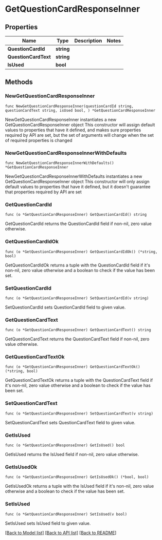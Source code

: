 # GetQuestionCardResponseInner

## Properties

Name | Type | Description | Notes
------------ | ------------- | ------------- | -------------
**QuestionCardId** | **string** |  | 
**QuestionCardText** | **string** |  | 
**IsUsed** | **bool** |  | 

## Methods

### NewGetQuestionCardResponseInner

`func NewGetQuestionCardResponseInner(questionCardId string, questionCardText string, isUsed bool, ) *GetQuestionCardResponseInner`

NewGetQuestionCardResponseInner instantiates a new GetQuestionCardResponseInner object
This constructor will assign default values to properties that have it defined,
and makes sure properties required by API are set, but the set of arguments
will change when the set of required properties is changed

### NewGetQuestionCardResponseInnerWithDefaults

`func NewGetQuestionCardResponseInnerWithDefaults() *GetQuestionCardResponseInner`

NewGetQuestionCardResponseInnerWithDefaults instantiates a new GetQuestionCardResponseInner object
This constructor will only assign default values to properties that have it defined,
but it doesn't guarantee that properties required by API are set

### GetQuestionCardId

`func (o *GetQuestionCardResponseInner) GetQuestionCardId() string`

GetQuestionCardId returns the QuestionCardId field if non-nil, zero value otherwise.

### GetQuestionCardIdOk

`func (o *GetQuestionCardResponseInner) GetQuestionCardIdOk() (*string, bool)`

GetQuestionCardIdOk returns a tuple with the QuestionCardId field if it's non-nil, zero value otherwise
and a boolean to check if the value has been set.

### SetQuestionCardId

`func (o *GetQuestionCardResponseInner) SetQuestionCardId(v string)`

SetQuestionCardId sets QuestionCardId field to given value.


### GetQuestionCardText

`func (o *GetQuestionCardResponseInner) GetQuestionCardText() string`

GetQuestionCardText returns the QuestionCardText field if non-nil, zero value otherwise.

### GetQuestionCardTextOk

`func (o *GetQuestionCardResponseInner) GetQuestionCardTextOk() (*string, bool)`

GetQuestionCardTextOk returns a tuple with the QuestionCardText field if it's non-nil, zero value otherwise
and a boolean to check if the value has been set.

### SetQuestionCardText

`func (o *GetQuestionCardResponseInner) SetQuestionCardText(v string)`

SetQuestionCardText sets QuestionCardText field to given value.


### GetIsUsed

`func (o *GetQuestionCardResponseInner) GetIsUsed() bool`

GetIsUsed returns the IsUsed field if non-nil, zero value otherwise.

### GetIsUsedOk

`func (o *GetQuestionCardResponseInner) GetIsUsedOk() (*bool, bool)`

GetIsUsedOk returns a tuple with the IsUsed field if it's non-nil, zero value otherwise
and a boolean to check if the value has been set.

### SetIsUsed

`func (o *GetQuestionCardResponseInner) SetIsUsed(v bool)`

SetIsUsed sets IsUsed field to given value.



[[Back to Model list]](../README.md#documentation-for-models) [[Back to API list]](../README.md#documentation-for-api-endpoints) [[Back to README]](../README.md)


